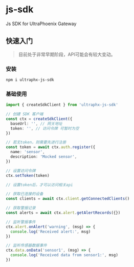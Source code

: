 # js-sdk
Js SDK for UltraPhoenix Gateway

## 快速入门

> 目前处于非常早期阶段，API可能会有较大变动。
### 安装

```bash
npm i ultraphx-js-sdk
```

### 基础使用

```ts
import { createSdkClient } from 'ultraphx-js-sdk'

// 创建 SDK 客户端
const ctx = createSdkClient({
  baseUrl: '', // 网关地址
  token: '', // 访问令牌 可暂时为空
})

// 若无token，则需要先进行注册
const token = await ctx.auth.register({
  name: 'sensor',
  description: 'Mocked sensor',
})

// 设置访问令牌
ctx.setToken(token)

// 设置token后，才可以访问相关api

// 获取已连接的设备
const clients = await ctx.client.getConnectedClients()

// 获取警报记录
const alerts = await ctx.alert.getAlertRecords({})

// 监听警报事件
ctx.alert.onAlert('warning', (msg) => {
  console.log('Received alert:', msg)
})

// 监听传感器数据事件
ctx.data.onData('sensor1', (msg) => {
  console.log('Received data from sensor1:', msg)
})
```
